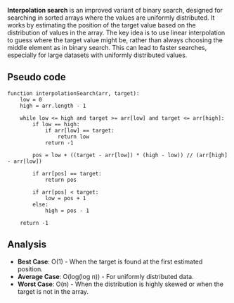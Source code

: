 **Interpolation search** is an improved variant of binary search, designed for searching in sorted arrays where the values are uniformly distributed. It works by estimating the position of the target value based on the distribution of values in the array.
The key idea is to use linear interpolation to guess where the target value might be, rather than always choosing the middle element as in binary search. This can lead to faster searches, especially for large datasets with uniformly distributed values.

## Pseudo code
```
function interpolationSearch(arr, target):
    low = 0
    high = arr.length - 1
    
    while low <= high and target >= arr[low] and target <= arr[high]:
        if low == high:
            if arr[low] == target:
                return low
            return -1
        
        pos = low + ((target - arr[low]) * (high - low)) // (arr[high] - arr[low])
        
        if arr[pos] == target:
            return pos
        
        if arr[pos] < target:
            low = pos + 1
        else:
            high = pos - 1
    
    return -1
```

## Analysis
- **Best Case**: O(1) - When the target is found at the first estimated position.
- **Average Case**: O(log(log n)) - For uniformly distributed data.
- **Worst Case**: O(n) - When the distribution is highly skewed or when the target is not in the array.
